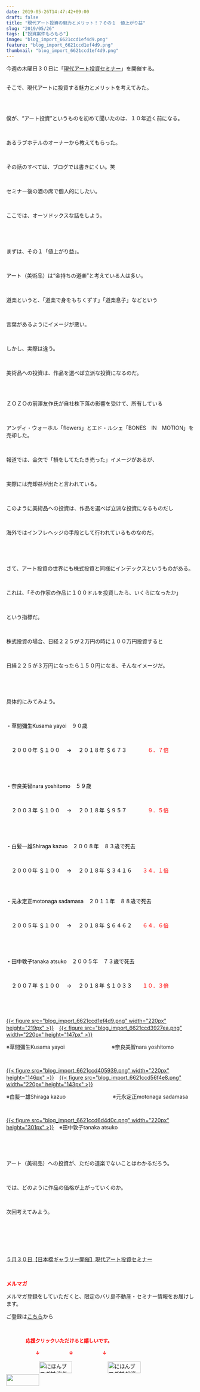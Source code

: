 ```yaml
---
date: 2019-05-26T14:47:42+09:00
draft: false
title: "現代アート投資の魅力とメリット！？その１　値上がり益"
slug: "2019/05/26"
tags: ["投資案件もろもろ"]
image: "blog_import_6621ccd1ef4d9.png"
feature: "blog_import_6621ccd1ef4d9.png"
thumbnail: "blog_import_6621ccd1ef4d9.png"
---
```

<p>今週の木曜日３０日に「<a href="entry-12460608263.html" target="_blank">現代アート投資セミナー</a>」を開催する。</p><p><br/>そこで、現代アートに投資する魅力とメリットを考えてみた。</p><p> </p><p><br/>僕が、“アート投資”というものを初めて聞いたのは、１０年近く前になる。</p><p> </p><p>あるラブホテルのオーナーから教えてもらった。</p><p> </p><p>その話のすべては、ブログでは書きにくい。笑</p><p> </p><p>セミナー後の酒の席で個人的にしたい。</p><p> </p><p>ここでは、オーソドックスな話をしよう。</p><p> </p><p> </p><p>まずは、その１「値上がり益」。</p><p> </p><p>アート（美術品）は“金持ちの道楽”と考えている人は多い。</p><p> </p><p>道楽というと、「道楽で身をもちくずす」「道楽息子」などという</p><p> </p><p>言葉があるようにイメージが悪い。</p><p> </p><p>しかし、実際は違う。</p><p> </p><p>美術品への投資は、作品を選べば立派な投資になるのだ。</p><p> </p><p><br/>ＺＯＺＯの前澤友作氏が自社株下落の影響を受けて、所有している</p><p> </p><p>アンディ・ウォーホル「flowers」とエド・ルシェ「BONES　IN　MOTION」を売却した。</p><p> </p><p>報道では、金欠で「損をしてたたき売った」イメージがあるが、</p><p> </p><p>実際には売却益が出たと言われている。</p><p> </p><p>このように美術品への投資は、作品を選べば立派な投資になるものだし</p><p> </p><p>海外ではインフレヘッジの手段として行われているものなのだ。</p><p> </p><p> </p><p>さて、アート投資の世界にも株式投資と同様にインデックスというものがある。</p><p> </p><p>これは、「その作家の作品に１００ドルを投資したら、いくらになったか」</p><p> </p><p>という指標だ。</p><p> </p><p>株式投資の場合、日経２２５が２万円の時に１００万円投資すると</p><p> </p><p>日経２２５が３万円になったら１５０円になる、そんなイメージだ。</p><p> </p><p> </p><p>具体的にみてみよう。</p><p> </p><p><span style="color: rgb(0, 0, 0);">・草間彌生Kusama yayoi　９０歳</span></p><p> </p><p><span style="color: rgb(0, 0, 0);">　２０００年 ＄１００　 → 　２０１８年 ＄６７３　　　　</span><span style="color: rgb(255, 0, 0);">６．７倍</span></p><p> </p><p> </p><p><span style="color: rgb(0, 0, 0);">・奈良美智nara yoshitomo　５９歳</span></p><p> </p><p><span style="color: rgb(0, 0, 0);">　２００３年 ＄１００　 → 　２０１８年 ＄９５７　　　　</span><span style="color: rgb(255, 0, 0);">９．５倍</span></p><p> </p><p> </p><p><span style="color: rgb(0, 0, 0);">・白髪一雄Shiraga kazuo　２００８年　８３歳で死去</span></p><p> </p><p><span style="color: rgb(0, 0, 0);">　２０００年 ＄１００　 → 　２０１８年 ＄３４１６　　</span><span style="color: rgb(255, 0, 0);">３４．１倍</span></p><p> </p><p><br/><span style="color: rgb(0, 0, 0);">・元永定正motonaga sadamasa　２０１１年　８８歳で死去</span></p><p> </p><p><span style="color: rgb(0, 0, 0);">　２００５年 ＄１００　 → 　２０１８年 ＄６４６２　　</span><span style="color: rgb(255, 0, 0);">６４．６倍</span></p><p> </p><p> </p><p><span style="color: rgb(0, 0, 0);">・田中敦子tanaka atsuko　２００５年　７３歳で死去</span></p><p> </p><p><span style="color: rgb(0, 0, 0);">　２００７年 ＄１００　 → 　２０１８年 ＄１０３３　　</span><span style="color: rgb(255, 0, 0);">１０．３倍</span></p><p> </p><p> </p><p><a href="blog_import_6621ccd1ef4d9.png">{{< figure src="blog_import_6621ccd1ef4d9.png" width="220px" height="219px" >}}</a>　<a href="blog_import_6621ccd3927ea.png">{{< figure src="blog_import_6621ccd3927ea.png" width="220px" height="147px" >}}</a></p><p>※草間彌生Kusama yayoi　　　　　　　　　※奈良美智nara yoshitomo</p><p> </p><p><a href="blog_import_6621ccd405939.png">{{< figure src="blog_import_6621ccd405939.png" width="220px" height="146px" >}}</a>　<a href="blog_import_6621ccd56f4e8.png">{{< figure src="blog_import_6621ccd56f4e8.png" width="220px" height="143px" >}}</a></p><p>※白髪一雄Shiraga kazuo　　　　　　　　　※元永定正motonaga sadamasa　</p><p> </p><p><a href="blog_import_6621ccd6d4d0c.png">{{< figure src="blog_import_6621ccd6d4d0c.png" width="220px" height="301px" >}}</a>　※田中敦子tanaka atsuko　</p><p> </p><p> </p><p>アート（美術品）への投資が、ただの道楽でないことはわかるだろう。</p><p> </p><p>では、どのように作品の価格が上がっていくのか。</p><p> </p><p>次回考えてみよう。</p><p> </p><p> </p><p> </p><p><a href="entry-12460608263.html" target="_blank">５月３０日【日本橋ギャラリー開催】現代アート投資セミナー</a></p><p> </p><p><span style="font-weight: bold;"><span style="color: rgb(255, 0, 0);">メルマガ</span></span></p><p>メルマガ登録をしていただくと、限定のバリ島不動産・セミナー情報をお届けします。</p><p>ご登録は<a href="f9eeVI" target="_blank">こちら</a>から</p><p style="text-align: center;"> </p><p><font color="#ff0000" size="2"><strong>　　　　応援クリックいただけると嬉しいです。</strong></font></p><p><font color="#ff0000" size="2"><strong>　　　　　　↓　　　　　　↓　　　　　　↓</strong></font></p><p><a href="ranking.html?p_cid=01260127" id="&amp;blogmura_banner"><img alt="にほんブログ村 海外生活ブログ バリ島情報へ" border="0" height="31" src="data:image/svg+xml;charset=utf-8,%3Csvg%20xmlns%3D%22http%3A%2F%2Fwww.w3.org%2F2000%2Fsvg%22%20title%3D%22Placeholder%20for%20Images%22%20role%3D%22presentation%22%20viewBox%3D%220%200%2088%2031%22%20%2F%3E" width="88" data-src="//overseas.blogmura.com/bali/img/bali88_31.gif" style="aspect-ratio: auto 88 / 31;"/><noscript><img alt="にほんブログ村 海外生活ブログ バリ島情報へ" border="0" height="31" src="//overseas.blogmura.com/bali/img/bali88_31.gif" width="88"></noscript></a>  <a href="ranking.html?p_cid=01260127" id="&amp;blogmura_banner"><img alt="にほんブログ村 投資ブログ 不動産投資へ" border="0" height="31" src="data:image/svg+xml;charset=utf-8,%3Csvg%20xmlns%3D%22http%3A%2F%2Fwww.w3.org%2F2000%2Fsvg%22%20title%3D%22Placeholder%20for%20Images%22%20role%3D%22presentation%22%20viewBox%3D%220%200%2088%2031%22%20%2F%3E" width="88" data-src="//investment.blogmura.com/hudousantoushi/img/hudousantoushi88_31.gif" style="aspect-ratio: auto 88 / 31;"/><noscript><img alt="にほんブログ村 投資ブログ 不動産投資へ" border="0" height="31" src="//investment.blogmura.com/hudousantoushi/img/hudousantoushi88_31.gif" width="88"></noscript></a> <a href="link.php?1804582" title="人気ブログランキングへ"><img border="0" height="31" src="data:image/svg+xml;charset=utf-8,%3Csvg%20xmlns%3D%22http%3A%2F%2Fwww.w3.org%2F2000%2Fsvg%22%20title%3D%22Placeholder%20for%20Images%22%20role%3D%22presentation%22%20viewBox%3D%220%200%2088%2031%22%20%2F%3E" width="88" data-src="https://blog.with2.net/img/banner/banner_22.gif" style="aspect-ratio: auto 88 / 31;"/><noscript><img border="0" height="31" src="https://blog.with2.net/img/banner/banner_22.gif" width="88"></noscript></a></p>


